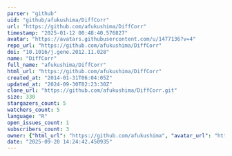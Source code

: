 ```yaml
---
parser: "github"
uid: "github/afukushima/DiffCorr"
url: "https://github.com/afukushima/DiffCorr"
timestamp: "2025-01-12 00:48:40.576827"
avatar: "https://avatars.githubusercontent.com/u/1477136?v=4"
repo_url: "https://github.com/afukushima/DiffCorr"
doi: "10.1016/j.gene.2012.11.028"
name: "DiffCorr"
full_name: "afukushima/DiffCorr"
html_url: "https://github.com/afukushima/DiffCorr"
created_at: "2014-01-31T06:04:05Z"
updated_at: "2024-09-30T02:23:30Z"
clone_url: "https://github.com/afukushima/DiffCorr.git"
size: 330
stargazers_count: 5
watchers_count: 5
language: "R"
open_issues_count: 1
subscribers_count: 3
owner: {"html_url": "https://github.com/afukushima", "avatar_url": "https://avatars.githubusercontent.com/u/1477136?v=4", "login": "afukushima", "type": "User"}
date: "2025-09-20 14:24:42.450935"
---
```

